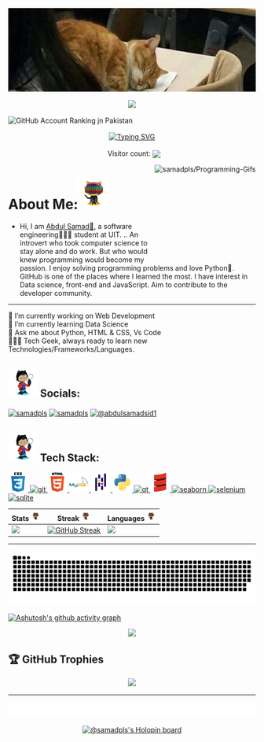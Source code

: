 <img src=".github/workflows/meow.jfif"  width=100% height='170'>

 <a href="https://linkedin.com/in/samadpls" target="_blank">
<p align="center">
  <img src="https://capsule-render.vercel.app/api?type=waving&color=gradient&text=Hi%20Abdul%20Samad%20Here🤍&fontSize=30&height=120&width=100%&section=header"/>
</p></a>

![GitHub Account Ranking jn Pakistan](https://user-badge.committers.top/pakistan/samadpls.svg)

<div align='center'>
<a href="https://github.com/samadpls/Islamic-qoutes"><img  align="center" src="https://readme-typing-svg.demolab.com?font=Fira+Code&size=16&pause=1000&color=F7F7F7&width=420&lines=Python+%7C+Data+Analyst+%7C+CHISEL+%7C+HTML+%26+CSS+%7C" alt="Typing SVG" />
</a></div><br>
<div align='center'>
<p align="center"> 
   Visitor count:
   
   <img src="https://profile-counter.glitch.me/samadpls/count.svg" align="center"/> 
 </p></div>
<a href='https://github.com/samadpls/Programing-Gifs'>
<img align='right' src='https://programming-gifs.herokuapp.com/' widht=100 height=200 alt='samadpls/Programming-Gifs'></a>

# About Me:<img src='.github/workflows/cartoon1.gif' height=65/>

- Hi, I am <a href="https://linkedin.com/in/samadpls" target="blank">Abdul Samad🤍</a>, a software engineering👨🏼‍💻 student at UIT. .. An introvert who took computer science to stay alone and do work. But who would knew programming would become my passion. I enjoy solving programming problems and love Python🐍. GitHub is one of the places where I learned the most. I have interest in Data science, front-end and JavaScript. Aim to contribute to the developer community.
------
🔭 I’m currently working on Web Development<br>🌱 I’m currently learning Data Science<br>💬 Ask me about Python, HTML & CSS, Vs Code<br>👨🏼‍💻 Tech Geek, always ready to learn new Technologies/Frameworks/Languages.<br>


## <img src='.github/workflows/tech.gif' height=60/> Socials:
<div align='center'>
<p align="left">
<a href="https://twitter.com/samadpls" target="blank"><img align="center" src="https://raw.githubusercontent.com/rahuldkjain/github-profile-readme-generator/master/src/images/icons/Social/twitter.svg" alt="samadpls" height="30" width="40" /></a>
<a href="https://linkedin.com/in/samadpls" target="blank"><img align="center" src="https://raw.githubusercontent.com/rahuldkjain/github-profile-readme-generator/master/src/images/icons/Social/linked-in-alt.svg" alt="samadpls" height="30" width="40" /></a>
<a href="https://medium.com/@samadpls" target="blank"><img align="center" src="https://raw.githubusercontent.com/rahuldkjain/github-profile-readme-generator/master/src/images/icons/Social/medium.svg" alt="@abdulsamadsid1" height="30" width="40" /></a>
 </p></div>

## <img src='.github/workflows/tech.gif' height=60/> Tech Stack:
<div align='center'>
<p align="left"> <a href="https://www.w3schools.com/css/" target="_blank" rel="noreferrer"> <img src="https://raw.githubusercontent.com/devicons/devicon/master/icons/css3/css3-original-wordmark.svg" alt="css3" width="40" height="40"/> </a> <a href="https://git-scm.com/" target="_blank" rel="noreferrer"> <img src="https://www.vectorlogo.zone/logos/git-scm/git-scm-icon.svg" alt="git" width="40" height="40"/> </a> <a href="https://www.w3.org/html/" target="_blank" rel="noreferrer"> <img src="https://raw.githubusercontent.com/devicons/devicon/master/icons/html5/html5-original-wordmark.svg" alt="html5" width="40" height="40"/> </a> <a href="https://www.mysql.com/" target="_blank" rel="noreferrer"> <img src="https://raw.githubusercontent.com/devicons/devicon/master/icons/mysql/mysql-original-wordmark.svg" alt="mysql" width="40" height="40"/> </a> <a href="https://pandas.pydata.org/" target="_blank" rel="noreferrer"> <img src="https://raw.githubusercontent.com/devicons/devicon/2ae2a900d2f041da66e950e4d48052658d850630/icons/pandas/pandas-original.svg" alt="pandas" width="40" height="40"/> </a> <a href="https://www.python.org" target="_blank" rel="noreferrer"> <img src="https://raw.githubusercontent.com/devicons/devicon/master/icons/python/python-original.svg" alt="python" width="40" height="40"/> </a> <a href="https://www.qt.io/" target="_blank" rel="noreferrer"> <img src="https://upload.wikimedia.org/wikipedia/commons/0/0b/Qt_logo_2016.svg" alt="qt" width="40" height="40"/> </a> <a href="https://www.scala-lang.org" target="_blank" rel="noreferrer"> <img src="https://raw.githubusercontent.com/devicons/devicon/master/icons/scala/scala-original.svg" alt="scala" width="40" height="40"/> </a> <a href="https://seaborn.pydata.org/" target="_blank" rel="noreferrer"> <img src="https://seaborn.pydata.org/_images/logo-mark-lightbg.svg" alt="seaborn" width="40" height="40"/> </a> <a href="https://www.selenium.dev" target="_blank" rel="noreferrer"> <img src="https://raw.githubusercontent.com/detain/svg-logos/780f25886640cef088af994181646db2f6b1a3f8/svg/selenium-logo.svg" alt="selenium" width="40" height="40"/> </a> <a href="https://www.sqlite.org/" target="_blank" rel="noreferrer"> <img src="https://www.vectorlogo.zone/logos/sqlite/sqlite-icon.svg" alt="sqlite" width="40" height="40"/> </a> </p>
</div>



|Stats <img src='.github/workflows/cartoon1.gif' height=20/>|Streak <img src='.github/workflows/cartoon1.gif' height=20/>|Languages <img src='.github/workflows/cartoon1.gif' height=20/>
|---|---|---|
|[![](http://github-profile-summary-cards.vercel.app/api/cards/stats?username=samadpls&theme=gruvbox)](https://github.com/samadpls/)|[![GitHub Streak](https://streak-stats.demolab.com?user=samadpls&theme=gruvbox&hide_border=true&border_radius=32&date_format=j%20M%5B%20Y%5D&ring=888888)](https://github.com/samadpls/)|[![](http://github-profile-summary-cards.vercel.app/api/cards/repos-per-language?username=samadpls&theme=gruvbox)](https://github.com/samadpls/)|


---
<a href='https://github.com/samadpls/'>
<div align='center'>
<img src='https://github.com/samadpls/samadpls/blob/output/github-contribution-grid-snake.svg'/>
</div></a>

[![Ashutosh's github activity graph](https://activity-graph.herokuapp.com/graph?username=samadpls&bg_color=282624&color=d68a1f&line=a8a8a8&point=b05907&area=true&hide_border=true)](https://github.com/ashutosh00710/github-readme-activity-graph)
<div align='center'>
<img src='https://quotes-github-readme.vercel.app/api?type=horizontal&theme=gruvbox' width=75%/></div>

## 🏆 GitHub Trophies
<div align='center'>
<img src='https://github-profile-trophy.vercel.app/?username=ryo-ma&theme=gruvbox&no-frame=true&no-bg=true&margin-w=4' width=75%/>
<div>

---
<img src='.github/workflows/thanks.svg'/>
 
[![@samadpls's Holopin board](https://holopin.me/samadpls)](https://holopin.io/@samadpls)
